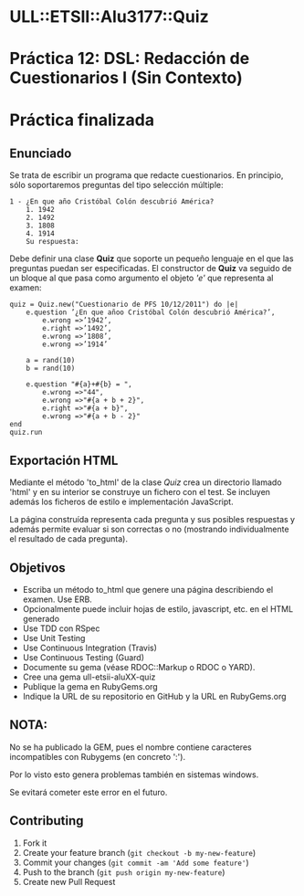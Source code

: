 # ULL::ETSII::Alu3177::Quiz

# Práctica 12: DSL: Redacción de Cuestionarios I (Sin Contexto)
# Práctica finalizada
## Enunciado
Se trata de escribir un programa que redacte cuestionarios. En principio, sólo soportaremos preguntas del tipo selección múltiple:

    1 - ¿En que año Cristóbal Colón descubrió América?
        1. 1942
        2. 1492
        3. 1808
        4. 1914
        Su respuesta:

Debe definir una clase __Quiz__ que soporte un pequeño lenguaje en el que las preguntas puedan ser especificadas. El constructor de __Quiz__ va seguido de un bloque al que pasa como argumento el objeto _'e'_ que representa al examen:

    quiz = Quiz.new("Cuestionario de PFS 10/12/2011") do |e|
        e.question ’¿En que añoo Cristóbal Colón descubrió América?’,
            e.wrong =>’1942’,
            e.right =>’1492’,
            e.wrong =>’1808’,
            e.wrong =>’1914’

        a = rand(10)
        b = rand(10)

        e.question "#{a}+#{b} = ",
            e.wrong =>"44",
            e.wrong =>"#{a + b + 2}",
            e.right =>"#{a + b}",
            e.wrong =>"#{a + b - 2}"
    end
    quiz.run
    
## Exportación HTML
Mediante el método 'to_html' de la clase _Quiz_ crea un directorio llamado 'html' y en su interior se construye un fichero con el test. Se incluyen además los ficheros de estilo e implementación JavaScript.

La página construída representa cada pregunta y sus posibles respuestas y además permite evaluar si son correctas o no (mostrando individualmente el resultado de cada pregunta).

## Objetivos
- Escriba un método to_html que genere una página describiendo el examen. Use ERB.
- Opcionalmente puede incluir hojas de estilo, javascript, etc. en el HTML  generado
- Use TDD con RSpec
- Use Unit Testing
- Use Continuous Integration (Travis)
- Use Continuous Testing (Guard)
- Documente su gema (véase RDOC::Markup o RDOC o YARD).
- Cree una gema ull-etsii-aluXX-quiz
- Publique la gema en RubyGems.org
- Indique la URL de su repositorio en GitHub y la URL en RubyGems.org

## NOTA:
No se ha publicado la GEM, pues el nombre contiene caracteres incompatibles con Rubygems (en concreto ':').

Por lo visto esto genera problemas también en sistemas windows.

Se evitará cometer este error en el futuro.

## Contributing

1. Fork it
2. Create your feature branch (`git checkout -b my-new-feature`)
3. Commit your changes (`git commit -am 'Add some feature'`)
4. Push to the branch (`git push origin my-new-feature`)
5. Create new Pull Request
